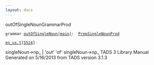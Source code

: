 ```yaml
---
layout: docs
---
```

<span class="title">outOfSingleNoun</span><span class="type">GrammarProd</span>

`grammar `<span class="classExtLink">[`outOfSingleNoun(main)`](../object/outOfSingleNoun(main).html)</span>` :   `[`PrepSingleNounProd`](../object/PrepSingleNounProd.html)

[`en_us.t`](../file/en_us.t.html)`[`[`5524`](../source/en_us.t.html#5524)`]`



singleNoun-\>np\_ \| 'out' 'of' singleNoun-\>np\_
TADS 3 Library Manual  
Generated on 5/16/2013 from TADS version 3.1.3


